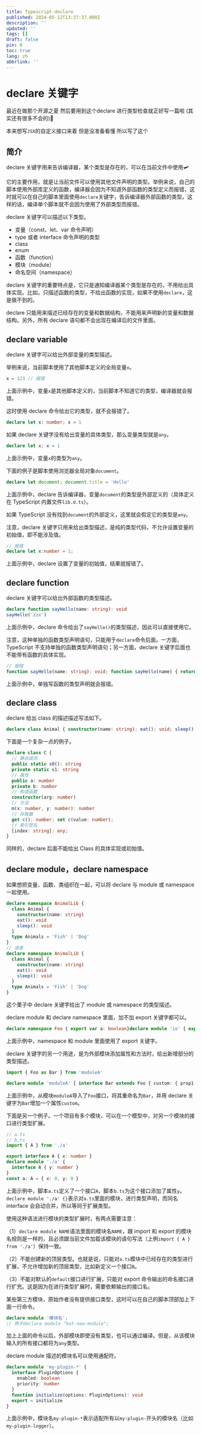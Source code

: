 ```yaml
---
title: Typescript-declare
published: 2024-05-12T13:37:37.000Z
description: ''
updated: ''
tags: []
draft: false
pin: 0
toc: true
lang: zh
abbrlink: ''
---
```


# declare 关键字

最近在做那个开源之夏 然后要用到这个declare 进行类型检查就正好写一篇啦 (其实还有很多不会的):angel:

本来想写`JSX`的自定义接口来着 但是没准备看懂 所以写了这个

## 简介

declare 关键字用来告诉编译器，某个类型是存在的，可以在当前文件中使用:small_airplane:

它的主要作用，就是让当前文件可以使用其他文件声明的类型。举例来说，自己的脚本使用外部库定义的函数，编译器会因为不知道外部函数的类型定义而报错，这时就可以在自己的脚本里面使用`declare`关键字，告诉编译器外部函数的类型。这样的话，编译单个脚本就不会因为使用了外部类型而报错。

declare 关键字可以描述以下类型。

- 变量（const、let、var 命令声明）
- type 或者 interface 命令声明的类型
- class
- enum
- 函数（function）
- 模块（module）
- 命名空间（namespace）

declare 关键字的重要特点是，它只是通知编译器某个类型是存在的，不用给出具体实现。比如，只描述函数的类型，不给出函数的实现，如果不使用`declare`，这是做不到的。

declare 只能用来描述已经存在的变量和数据结构，不能用来声明新的变量和数据结构。另外，所有 declare 语句都不会出现在编译后的文件里面。

## declare variable

declare 关键字可以给出外部变量的类型描述。

举例来说，当前脚本使用了其他脚本定义的全局变量`x`。

```typescript
x = 123 // 报错
```

上面示例中，变量`x`是其他脚本定义的，当前脚本不知道它的类型，编译器就会报错。

这时使用 declare 命令给出它的类型，就不会报错了。

```ts
declare let x: number; x = 1
```

如果 declare 关键字没有给出变量的具体类型，那么变量类型就是`any`。

```typescript
declare let x; x = 1
```

上面示例中，变量`x`的类型为`any`。

下面的例子是脚本使用浏览器全局对象`document`。

```typescript
declare let document; document.title = 'Hello'
```

上面示例中，declare 告诉编译器，变量`document`的类型是外部定义的（具体定义在 TypeScript 内置文件`lib.d.ts`）。

如果 TypeScript 没有找到`document`的外部定义，这里就会假定它的类型是`any`。

注意，declare 关键字只用来给出类型描述，是纯的类型代码，不允许设置变量的初始值，即不能涉及值。

```typescript
// 报错
declare let x:number = 1;
```

上面示例中，declare 设置了变量的初始值，结果就报错了。

## declare function

declare 关键字可以给出外部函数的类型描述。

```typescript
declare function sayHello(name: string): void
sayHello('zzx')
```

上面示例中，declare 命令给出了`sayHello()`的类型描述，因此可以直接使用它。

注意，这种单独的函数类型声明语句，只能用于`declare`命令后面。一方面，TypeScript 不支持单独的函数类型声明语句；另一方面，declare 关键字后面也不能带有函数的具体实现。

```typescript
// 报错
function sayHello(name: string): void; function sayHello(name) { return `你好，${name}` }
```

上面示例中，单独写函数的类型声明就会报错。

## declare class

declare 给出 class 的描述描述写法如下。

```typescript
declare class Animal { constructor(name: string); eat(): void; sleep(): void}
```

下面是一个复杂一点的例子。

```typescript
declare class C {
  // 静态成员
  public static s0(): string
  private static s1: string
  // 属性
  public a: number
  private b: number
  // 构造函数
  constructor(arg: number)
  // 方法
  m(x: number, y: number): number
  // 存取器
  get c(): number; set c(value: number);
  // 索引签名
  [index: string]: any;
}
```

同样的，declare 后面不能给出 Class 的具体实现或初始值。

## declare module，declare namespace

如果想把变量、函数、类组织在一起，可以将 declare 与 module 或 namespace 一起使用。

```typescript
declare namespace AnimalLib {
  class Animal {
    constructor(name: string)
    eat(): void
    sleep(): void
  }
  type Animals = 'Fish' | 'Dog'
}
// 或者
declare namespace AnimalLib {
  class Animal {
    constructor(name: string)
    eat(): void
    sleep(): void
  }
  type Animals = 'Fish' | 'Dog'
}
```

这个栗子中 declare 关键字给出了 module 或 namespace 的类型描述。

declare module 和 declare namespace 里面，加不加 export 关键字都可以。

```typescript
declare namespace Foo { export var a: boolean}declare module 'io' { export function readFile(filename: string): string}
```

上面示例中，namespace 和 module 里面使用了 export 关键字。

declare 关键字的另一个用途，是为外部模块添加属性和方法时，给出新增部分的类型描述。

```typescript
import { Foo as Bar } from 'moduleA'

declare module 'moduleA' { interface Bar extends Foo { custom: { prop1: string } }}
```

上面示例中，从模块`moduleA`导入了`Foo`接口，将其重命名为`Bar`，并用 declare 关键字为`Bar`增加一个属性`custom`。

下面是另一个例子。一个项目有多个模块，可以在一个模型中，对另一个模块的接口进行类型扩展。

```typescript
// a.ts
// b.ts
import { A } from './a'

export interface A { x: number }
declare module './a' {
  interface A { y: number }
}
const a: A = { x: 0, y: 0 }
```

上面示例中，脚本`a.ts`定义了一个接口`A`，脚本`b.ts`为这个接口添加了属性`y`。`declare module './a' {}`表示对`a.ts`里面的模块，进行类型声明，而同名 interface 会自动合并，所以等同于扩展类型。

使用这种语法进行模块的类型扩展时，有两点需要注意：

（1）`declare module NAME`语法里面的模块名`NAME`，跟 import 和 export 的模块名规则是一样的，且必须跟当前文件加载该模块的语句写法（上例`import { A } from './a'`）保持一致。

（2）不能创建新的顶层类型。也就是说，只能对`a.ts`模块中已经存在的类型进行扩展，不允许增加新的顶层类型，比如新定义一个接口`B`。

（3）不能对默认的`default`接口进行扩展，只能对 export 命令输出的命名接口进行扩充。这是因为在进行类型扩展时，需要依赖输出的接口名。

某些第三方模块，原始作者没有提供接口类型，这时可以在自己的脚本顶部加上下面一行命令。

```typescript
declare module '模块名';
// 例子declare module "hot-new-module";
```

加上上面的命令以后，外部模块即使没有类型，也可以通过编译。但是，从该模块输入的所有接口都将为`any`类型。

declare module 描述的模块名可以使用通配符。

```ts
declare module 'my-plugin-*' {
  interface PluginOptions {
    enabled: boolean
    priority: number
  }
  function initialize(options: PluginOptions): void
  export = initialize
}
```

上面示例中，模块名`my-plugin-*`表示适配所有以`my-plugin-`开头的模块名（比如`my-plugin-logger`）。
